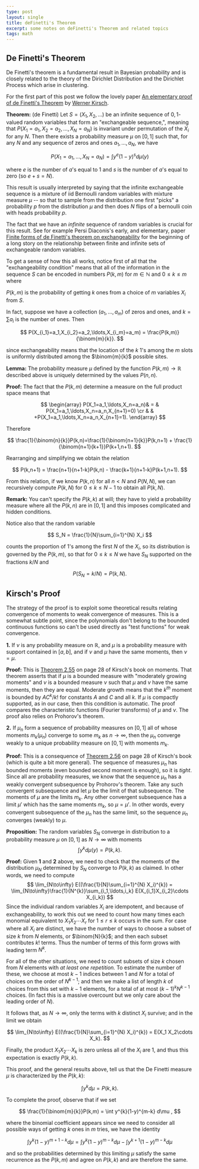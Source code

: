 ```yaml
---
type: post
layout: single
title: deFinetti's Theorem
excerpt: some notes on deFinetti's Theorem and related topics
tags: math
---
```


## De Finetti's Theorem

De Finetti's theorem is a fundamental result in Bayesian probability and is closely related to the theory of the
Dirichlet Distribution and the Dirichlet Process which arise in clustering. 

For the first part of this post we follow the lovely paper [An elementary proof of de Finetti's Theorem](https://arxiv.org/pdf/1809.00882.pdf) by [Werner Kirsch](https://www.fernuni-hagen.de/stochastik/team/werner.kirsch.shtml).

**Theorem:** (de Finetti) Let $S=(X_1,X_2,\ldots)$  be an infinite sequence of $0,1$-valued random variables
that form an "exchangeable sequence,", meaning that $P(X_1=a_1,X_2=a_2,\ldots, X_N=a_N)$ is invariant under permutation
of the $X_i$ for any $N$.  Then there exists a probability measure $\mu$ on $[0,1]$ such that, for any $N$ and any sequence
of zeros and ones $a_1,\ldots, a_N$, we have

$$
P(X_1=a_1,\ldots, X_N=a_N)=\int y^e(1-y)^s d\mu(y)
$$

where $e$ is the number of $a$'s equal to $1$ and $s$ is the number of $a$'s equal to zero (so $e+s=N$).

This result is usually interpreted by saying that the infinite exchangeable sequence is a mixture of iid Bernoulli random
variables with mixture measure $\mu$ -- so that to sample from the distribution 
one first "picks" a probability $p$ from the distribution $\mu$ and then does $N$ 
flips of a bernoulli coin with heads probability $p$.

The fact that we have an *infinite* sequence of random variables is crucial for this result.  See for example
Persi Diaconis's early, and elementary, paper 
[Finite forms of de Finetti's theorem on exchangeability](http://statweb.stanford.edu/~sabatti/Stat370/synthese.pdf) for the beginning
of a long story on the relationship between finite and infinite sets of exchangeable random variables.

To get a sense of how this all works, notice first of all that the "exchangeability condition" means that all of the
information in the sequence $S$ can be encoded in numbers $P(k,m)$ for $m\in\mathbb{N}$ and $0\le k\le m$ where

$P(k,m)$ is the probability of getting $k$ ones from a choice of $m$ variables $X_i$ from $S$.


In fact, suppose we have a collection $(a_1,\ldots, a_m)$ of zeros and ones, and $k=\sum a_i$ is the number of ones.  Then

$$
P(X_{i_1}=a_1,X_{i_2}=a_2,\ldots,X_{i_m}=a_m) = \frac{P(k,m)}{\binom{m}{k}}.
$$

since exchangeability means that the location of the $k$ $1$'s among the $m$ slots is uniformly distributed among the
$\binom{m}{k}$ possible sites.

**Lemma:** The probability measure $\mu$ defined by the function $P(k,m)\to \mathbb{R}$ described above
is uniquely determined by the values $P(n,n)$.

**Proof:** The fact that the $P(k,m)$ determine a measure on the full product space means that

$$
\begin{array}
 P(X_1=a_1,\ldots,X_n=a_n)& = & P(X_1=a_1,\ldots,X_n=a_n,X_{n+1}=0) \cr
& & +P(X_1=a_1,\ldots,X_n=a_n,X_{n+1}=1).
\end{array}
$$

Therefore

$$
\frac{1}{\binom{n}{k}}P(k,n)=\frac{1}{\binom{n+1}{k}}P(k,n+1) + \frac{1}{\binom{n+1}{k+1}}P(k+1,n+1).
$$

Rearranging and simplifying we obtain the relation

$$
P(k,n+1) = \frac{n+1}{n+1-k}P(k,n) - \frac{k+1}{n+1-k}P(k+1,n+1).
$$

From this relation, if we know $P(k,n)$ for all $n<N$ and $P(N,N)$, we can recursively compute
$P(k,N)$ for $0\le k\le N-1$ to obtain all $P(k,N)$.

**Remark:** You can't specify the $P(k,k)$ at will; they have to yield a probability measure where
all the $P(k,n)$ are in $[0,1]$ and this imposes complicated and hidden conditions.


Notice also that the random variable

$$
S_N = \frac{1}{N}\sum_{i=1}^{N} X_i
$$

counts the proportion of $1$'s among the first $N$ of the $X_i$, so its distribution is governed by the $P(k,m)$,
so that for $0\le k\le N$ we have $S_N$ supported on the fractions $k/N$ and

$$
P(S_N=k/N) = P(k,N).
$$

## Kirsch's Proof

The strategy of the proof is to exploit some theoretical results relating convergence of moments to weak convergence of measures.
This is a somewhat subtle point, since the polynomials don't belong to
the bounded continuous functions so can't be used directly as "test functions" for weak convergence.  

**1.** If $\nu$ is any probability measure on $\mathbb{R}$, and $\mu$ is a probability measure with support contained in $[a,b]$,
and if $\nu$ and $\mu$ have the same moments, then $\nu=\mu$.  

**Proof:** This is [Theorem 2.55](https://www.fernuni-hagen.de/stochastik/downloads/momente.pdf) on page 28 of Kirsch's book
on moments.  That theorem asserts that if $\mu$ is a bounded measure with "moderately growing moments" and $\nu$ is a bounded
measure $\nu$ such that $\mu$ and $\nu$ have the same moments, then they are equal.  Moderate growth means that the $k^{th}$
moment is bounded by $AC^{k}/k!$ for constants $A$ and $C$ and all $k$.  If $\mu$ is compactly supported, as in our case,
then this condition is automatic.  The proof compares the characteristic functions (Fourier transforms)
of $\mu$ and $\nu$.  The proof also relies on Prohorov's theorem.  

**2.** If $\mu_n$ form a sequence of probability measures on $[0,1]$
all of whose moments $m_k(\mu_n)$ converge to some $m_k$ as $n\to\infty$, then the $\mu_n$ converge weakly to a unique probability
measure on $[0,1]$ with moments $m_k$. 

**Proof:** This is a consequence of [Theorem 2.56](https://www.fernuni-hagen.de/stochastik/downloads/momente.pdf) on page 28 of Kirsch's book (which is quite a bit more general).  The sequence of measures $\mu_n$ has bounded moments (even bounded second moment is enough),
so it is *tight*.  Since all are probability measures, we know that the sequence $\mu_n$ has a weakly convergent subsequence by
Prohorov's theorem. Take any such convergent subsequence and let $\mu$ be the limit of that subsequence.  The moments of $\mu$ are the limits $m_k$.  Any other convergent subsequence has a limit $\mu'$ which has the same moments $m_k$, so $\mu=\mu'$.  In other words,
every convergent subsequence of the $\mu_n$ has the same limit, so the sequence $\mu_n$ converges (weakly) to $\mu$.

**Proposition:** The random variables $S_N$ converge in distribution to a probability measure $\mu$ on $[0,1]$ as $N\to\infty$
with moments
$$
\int y^{k}d\mu(y) = P(k,k).
$$

**Proof:** Given **1** and **2** above, we need to check that the moments of the distribution $\mu_N$ determined by $S_N$ converge
to $P(k,k)$ as claimed.  In other words, we need to compute
$$
\lim_{N\to\infty} E((\frac{1}{N}\sum_{i=1}^{N} X_i)^{k}) = \lim_{N\to\infty}\frac{1}{N^{k}}\sum_{i_1,\ldots,i_k} E(X_{i_1}X_{i_2}\cdots X_{i_k})
$$
Since the individual random variables $X_i$ are idempotent, and because of exchangeability, to work this out  we need to count
how many times each monomial equivalent to $X_1 X_2\cdots X_r$ for $1\le r\le k$ occurs in the sum. For case where all
$X_i$ are distinct, we have the number of ways to choose a subset of size $k$ from $N$ elements, or $\binom{N}{k}$; and then
each subset contributes $k!$ terms.  Thus the number of terms of this form grows with leading term $N^{k}$.  

For all of the other situations, we need to count subsets of size $k$ chosen from $N$ elements with *at least one repetition.*
To estimate the number of these, we choose at most $k-1$ indices between $1$ and $N$ for a total of choices on the order
of $N^{k-1}$; and then we make a list of length $k$ of choices from this set with $k-1$ elements, for a total of at most
$(k-1)^kN^{k-1}$ choices.  (In fact this is a massive overcount but we only care about the leading order of $N$).  

It follows that, as $N\to\infty$, only the terms with $k$ distinct $X_i$ survive; and in the limit we obtain

$$
\lim_{N\to\infty} E((\frac{1}{N}\sum_{i=1}^{N} X_i)^{k}) = E(X_1 X_2\cdots X_k).
$$

Finally, the product $X_1 X_2\cdots X_k$ is zero unless all of the $X_i$ are $1$, and thus this expectation is exactly $P(k,k)$.

This proof, and the general results above, tell us that the De Finetti measure $\mu$ is characterized by the $P(k,k)$:

$$
\int y^{k} d\mu = P(k,k).
$$

To complete the proof, 
observe that if we set

$$
 \frac{1}{\binom{m}{k}}P(k,m) = \int y^{k}(1-y)^{m-k} d\mu ,
$$

where the binomial coefficient appears since we need to consider all possible ways of getting $k$ ones in $m$ tries,
we have the identity

$$
\int y^{k}(1-y)^{m+1-k}d\mu = \int y^{k}(1-y)^{m-k} d\mu - \int y^{k+1}(1-y)^{m-k}d\mu
$$

and so the probabilities determined by this limiting $\mu$ satisfy the same recurrence as the $P(k,m)$ and agree on $P(k,k)$
and are therefore the same.









